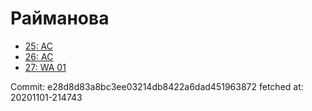# Райманова
- [25: AC](25.md)
- [26: AC](26.md)
- [27: WA 01](27.md)

Commit: e28d8d83a8bc3ee03214db8422a6dad451963872
 fetched at: 20201101-214743
